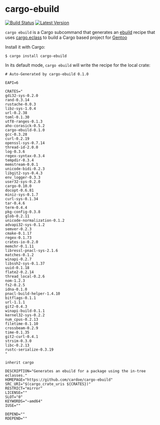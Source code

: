 # cargo-ebuild

[![Build Status](https://travis-ci.org/cardoe/cargo-ebuild.svg?branch=master)](https://travis-ci.org/cardoe/cargo-ebuild) [![Latest Version](https://img.shields.io/crates/v/cargo-ebuild.svg)](https://crates.io/crates/cargo-ebuild)

`cargo ebuild` is a Cargo subcommand that generates an
[ebuild](https://wiki.gentoo.org/wiki/Ebuild) recipe that uses
[cargo.eclass](https://gitweb.gentoo.org/repo/gentoo.git/tree/eclass/cargo.eclass)
to build a Cargo based project for [Gentoo](https://gentoo.org/)

Install it with Cargo:

```
$ cargo install cargo-ebuild
```

In its default mode, `cargo ebuild` will write the recipe for the
local crate:

```
# Auto-Generated by cargo-ebuild 0.1.0

EAPI=6

CRATES="
gdi32-sys-0.2.0
rand-0.3.14
rustache-0.0.3
libz-sys-1.0.4
url-0.2.38
toml-0.1.30
utf8-ranges-0.1.3
aho-corasick-0.5.2
cargo-ebuild-0.1.0
gcc-0.3.28
curl-0.2.19
openssl-sys-0.7.14
thread-id-2.0.0
log-0.3.6
regex-syntax-0.3.4
tempdir-0.3.4
memstream-0.0.1
unicode-bidi-0.2.3
libgit2-sys-0.4.3
env_logger-0.3.3
user32-sys-0.2.0
cargo-0.10.0
docopt-0.6.81
miniz-sys-0.1.7
curl-sys-0.1.34
tar-0.4.6
term-0.4.4
pkg-config-0.3.8
glob-0.2.11
unicode-normalization-0.1.2
advapi32-sys-0.1.2
semver-0.2.3
cmake-0.1.17
regex-0.1.73
crates-io-0.2.0
memchr-0.1.11
libressl-pnacl-sys-2.1.6
matches-0.1.2
winapi-0.2.7
libssh2-sys-0.1.37
uuid-0.1.18
flate2-0.2.14
thread_local-0.2.6
nom-1.2.3
fs2-0.2.5
idna-0.1.0
pnacl-build-helper-1.4.10
bitflags-0.1.1
url-1.1.1
git2-0.4.3
winapi-build-0.1.1
kernel32-sys-0.2.2
num_cpus-0.2.13
filetime-0.1.10
crossbeam-0.2.9
time-0.1.35
git2-curl-0.4.1
strsim-0.3.0
libc-0.2.13
rustc-serialize-0.3.19
"

inherit cargo

DESCRIPTION="Generates an ebuild for a package using the in-tree eclasses."
HOMEPAGE="https://github.com/cardoe/cargo-ebuild"
SRC_URI="$(cargo_crate_uris ${CRATES})"
RESTRICT="mirror"
LICENSE=""
SLOT="0"
KEYWORDS="~amd64"
IUSE=""

DEPEND=""
RDEPEND=""
```
